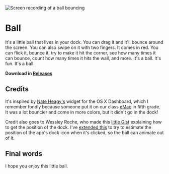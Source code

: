 ![Screen recording of a ball bouncing](Recording.gif)

# Ball

It's a little ball that lives in your dock. You can drag it and it'll bounce around the screen. You can also swipe on it with two fingers. It comes in red. You can flick it, bounce it, try to make it hit the corner, see how many times it can bounce, count how many times it hits the wall, and more. It's a ball. It's fun. It's a ball.

**Download in [Releases](https://github.com/nate-parrott/ball/releases)**

## Credits

It's inspired by [Nate Heagy's](https://heagy.com/) widget for the OS X Dashboard, which I remember fondly because someone put it on our class [eMac](https://en.wikipedia.org/wiki/EMac) in fifth grade. It was a lot bouncier and come in more colors, but it didn't go in the dock!

Credit also goes to Wessley Roche, who made this [little Gist](https://gist.github.com/wonderbit/c8896ff429a858021a7623f312dcdbf9) explaining how to get the position of the dock. I've [extended this](https://github.com/nate-parrott/ball/blob/main/Ball/DockUtils.swift#L65) to try to estimate the position of the app's dock icon when it's clicked, so the ball can animate out of it. 

## Final words

I hope you enjoy this little ball.
